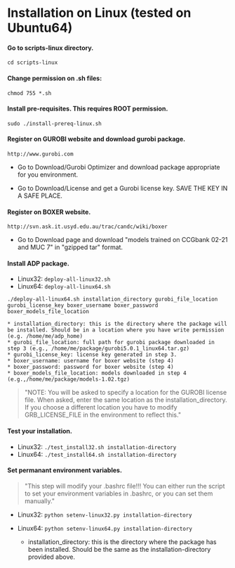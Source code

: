 Installation on Linux (tested on Ubuntu64)
=========================================

#### Go to scripts-linux directory.

```
cd scripts-linux
```

#### Change permission on .sh files:

```
chmod 755 *.sh
```

#### Install pre-requisites. This requires ROOT permission.

```
sudo ./install-prereq-linux.sh
```

#### Register on GUROBI website and download gurobi package.

```
http://www.gurobi.com
```

*  Go to Download/Gurobi Optimizer and download package appropriate for
you environment.

* Go to Download/License and get a Gurobi license key. SAVE THE KEY IN A
SAFE PLACE.

#### Register on BOXER website.

```
http://svn.ask.it.usyd.edu.au/trac/candc/wiki/boxer
```

* Go to Download page and download "models trained on CCGbank 02-21 and
MUC 7" in "gzipped tar" format. 


#### Install ADP package.

* Linux32: `deploy-all-linux32.sh`
* Linux64: `deploy-all-linux64.sh`

```
./deploy-all-linux64.sh installation_directory gurobi_file_location gurobi_license_key boxer_username boxer_password boxer_models_file_location
```

    * installation_directory: this is the directory where the package will be installed. Should be in a location where you have write permission (e.g. /home/me/adp_home)
    * gurobi_file_location: full path for gurobi package downloaded in step 3 (e.g., /home/me/package/gurobi5.0.1_linux64.tar.gz)
    * gurobi_license_key: license key generated in step 3.
    * boxer_username: username for boxer website (step 4) 
    * boxer_password: password for boxer website (step 4)
    * boxer_models_file_location: models downloaded in step 4 (e.g.,/home/me/package/models-1.02.tgz)

>"NOTE: You will be asked to specify a location for the GUROBI license
file. When asked, enter the same location as the
installation_directory. If you choose a different location you have to
modify GRB_LICENSE_FILE in the environment to reflect this."

#### Test your installation.

* Linux32: `./test_install32.sh installation-directory`
* Linux64: `./test_install64.sh installation-directory`

#### Set permanant environment variables. 

>"This step will modify your
.bashrc file!!! You can either run the script to set your environment variables
in .bashrc, or you can set them manually."

* Linux32: `python setenv-linux32.py installation-directory`
* Linux64: `python setenv-linux64.py installation-directory`

    * installation_directory: this is the directory where the package has been installed. Should be the same as the installation-directory provided above.
